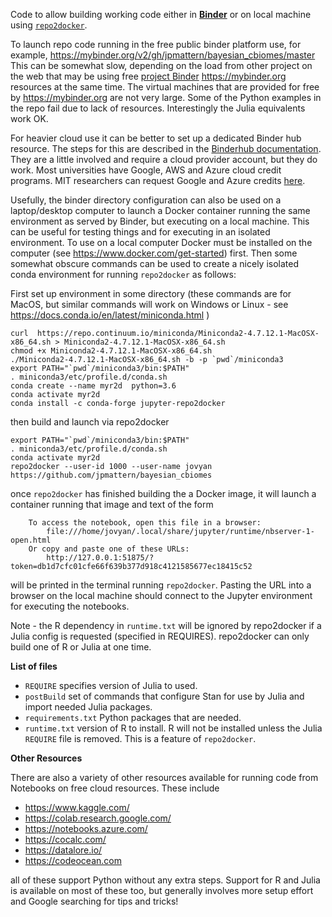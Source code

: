 Code to allow building working code either in [__Binder__](https://mybinder.org) or on local machine using
[```repo2docker```](https://repo2docker.readthedocs.io/en/latest/). 

To launch repo code running in the free public binder platform use, for example, https://mybinder.org/v2/gh/jpmattern/bayesian_cbiomes/master
This can be somewhat slow, depending on the load from other project on the web that may be using free [project Binder](https://jupyter.org/binder) https://mybinder.org resources at the same time. The virtual machines that are provided for free by https://mybinder.org are not very large. Some of the Python examples in the repo fail due to lack of resources. Interestingly the Julia equivalents work OK.

For heavier cloud use it can be better to set up a dedicated Binder hub resource. The steps for this are described in the [Binderhub documentation](https://binderhub.readthedocs.io/en/latest/zero-to-binderhub/index.html). They are a little involved and require a cloud provider account, but they do work. Most universities have Google, AWS and Azure cloud credit programs. MIT researchers can request Google and Azure credits [here](https://cloud.mit.edu/credits).

Usefully, the binder directory configuration can also be used on a laptop/desktop computer to launch a Docker 
container running the same environment as served by Binder, but executing on a local machine. This can be useful for 
testing things and for executing in an isolated environment. To use on a local computer Docker must be installed on the computer (see https://www.docker.com/get-started) first. Then some somewhat obscure commands can be used to create a 
nicely isolated conda environment for running ```repo2docker``` as follows:

First set up environment in some directory (these commands are for MacOS, but similar commands
will work on Windows or Linux - see https://docs.conda.io/en/latest/miniconda.html )
```
curl  https://repo.continuum.io/miniconda/Miniconda2-4.7.12.1-MacOSX-x86_64.sh > Miniconda2-4.7.12.1-MacOSX-x86_64.sh
chmod +x Miniconda2-4.7.12.1-MacOSX-x86_64.sh
./Miniconda2-4.7.12.1-MacOSX-x86_64.sh -b -p `pwd`/miniconda3
export PATH="`pwd`/miniconda3/bin:$PATH"
. miniconda3/etc/profile.d/conda.sh 
conda create --name myr2d  python=3.6
conda activate myr2d
conda install -c conda-forge jupyter-repo2docker

```

then build and launch via repo2docker 
```
export PATH="`pwd`/miniconda3/bin:$PATH"
. miniconda3/etc/profile.d/conda.sh
conda activate myr2d
repo2docker --user-id 1000 --user-name jovyan https://github.com/jpmattern/bayesian_cbiomes
```

once ```repo2docker``` has finished building the a Docker image, it will launch a container running that image and
text of the form 
```
    To access the notebook, open this file in a browser:
        file:///home/jovyan/.local/share/jupyter/runtime/nbserver-1-open.html
    Or copy and paste one of these URLs:
        http://127.0.0.1:51875/?token=db1d7cfc01cfe66f639b377d918c4121585677ec18415c52
```
will be printed in the terminal running ```repo2docker```. Pasting the URL into a browser on the local
machine should connect to the Jupyter environment for executing the notebooks.

Note - the R dependency in ``runtime.txt`` will be ignored by repo2docker if a Julia config is
requested (specified in REQUIRES). repo2docker can only build one of R or Julia at one time.

__List of files__

- ```REQUIRE``` specifies version of Julia to used.
- ```postBuild``` set of commands that configure Stan for use by Julia and import needed Julia packages. 
- ```requirements.txt``` Python packages that are needed.
- ```runtime.txt``` version of R to install. R will not be installed unless the Julia ```REQUIRE``` file is removed. This is a feature of ```repo2docker```.



__Other Resources__

There are also a variety of other resources available for running code from Notebooks on free cloud resources. These include

- https://www.kaggle.com/
- https://colab.research.google.com/
- https://notebooks.azure.com/
- https://cocalc.com/
- https://datalore.io/
- https://codeocean.com

all of these support Python without any extra steps. Support for R and Julia is available on most of these too, but
generally involves more setup effort and Google searching for tips and tricks!
